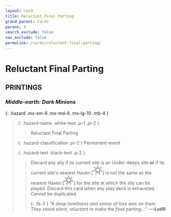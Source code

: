 ```yaml
---
layout: card
title: Reluctant Final Parting
grand_parent: Cards
parent: R
search_exclude: false
nav_exclude: false
permalink: /cards/reluctant-final-parting/
---
```


# Reluctant Final Parting


## PRINTINGS


### _Middle-earth: Dark Minions_

{: .hazard .mx-sm-6 .mx-md-8 .mx-lg-10 .mb-4 }
> {: .hazard-name .white-text .p-1 .pl-2 }
> > <div class="hazard-mp"></div>
> > <div class="card-name">Reluctant Final Parting</div>
>
> {: .hazard-classification .pr-2 }
> Permanent-event
>
> {: .hazard-text .black-text .p-2 }
> > Discard any ally if its current site is an Under-deeps site **or** if its current site's nearest Haven <nobr>[<img src="/assets/images/free-haven.svg">]</nobr> is not the same as the nearest Haven <nobr>[<img src="/assets/images/free-haven.svg">]</nobr> for the site at which the ally can be played. Discard this card when any play deck is exhausted. Cannot be duplicated. 
> > 
> > {: .fs-3 } 
> > _“A deep loneliness and sense of loss was on them. They stood silent, reluctant to make the final parting...”_ ***---&#65279;LotRI***  
>
